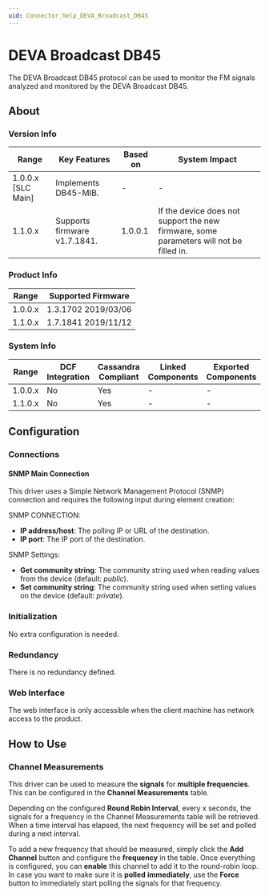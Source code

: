 ```yaml
---
uid: Connector_help_DEVA_Broadcast_DB45
---
```


# DEVA Broadcast DB45

The DEVA Broadcast DB45 protocol can be used to monitor the FM signals analyzed and monitored by the DEVA Broadcast DB45.

## About

### Version Info

| **Range**            | **Key Features**             | **Based on** | **System Impact**                                                                       |
|----------------------|------------------------------|--------------|-----------------------------------------------------------------------------------------|
| 1.0.0.x \[SLC Main\] | Implements DB45-MIB.         | \-           | \-                                                                                      |
| 1.1.0.x              | Supports firmware v1.7.1841. | 1.0.0.1      | If the device does not support the new firmware, some parameters will not be filled in. |

### Product Info

| **Range** | **Supported Firmware** |
|-----------|------------------------|
| 1.0.0.x   | 1.3.1702 2019/03/06    |
| 1.1.0.x   | 1.7.1841 2019/11/12    |

### System Info

| **Range** | **DCF Integration** | **Cassandra Compliant** | **Linked Components** | **Exported Components** |
|-----------|---------------------|-------------------------|-----------------------|-------------------------|
| 1.0.0.x   | No                  | Yes                     | \-                    | \-                      |
| 1.1.0.x   | No                  | Yes                     | \-                    | \-                      |

## Configuration

### Connections

#### SNMP Main Connection

This driver uses a Simple Network Management Protocol (SNMP) connection and requires the following input during element creation:

SNMP CONNECTION:

- **IP address/host**: The polling IP or URL of the destination.
- **IP port**: The IP port of the destination.

SNMP Settings:

- **Get community string**: The community string used when reading values from the device (default: *public*).
- **Set community string**: The community string used when setting values on the device (default: *private*).

### Initialization

No extra configuration is needed.

### Redundancy

There is no redundancy defined.

### Web Interface

The web interface is only accessible when the client machine has network access to the product.

## How to Use

### Channel Measurements

This driver can be used to measure the **signals** for **multiple frequencies**. This can be configured in the **Channel Measurements** table.

Depending on the configured **Round Robin Interval**, every x seconds, the signals for a frequency in the Channel Measurements table will be retrieved. When a time interval has elapsed, the next frequency will be set and polled during a next interval.

To add a new frequency that should be measured, simply click the **Add Channel** button and configure the **frequency** in the table. Once everything is configured, you can **enable** this channel to add it to the round-robin loop. In case you want to make sure it is **polled** **immediately**, use the **Force** button to immediately start polling the signals for that frequency.
